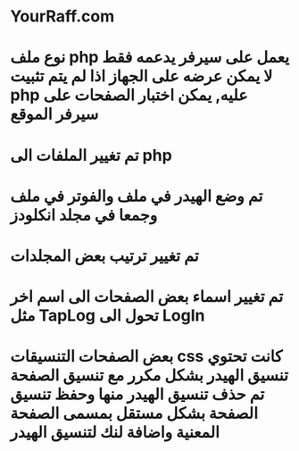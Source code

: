 # YourRaff.com

# نوع ملف php يعمل على سيرفر يدعمه فقط لا يمكن عرضه على الجهاز اذا لم يتم تثبيت php عليه, يمكن اختبار الصفحات على سيرفر الموقع 
# تم تغيير الملفات الى php
# تم وضع الهيدر في ملف والفوتر في ملف وجمعا في مجلد انكلودز
# تم تغيير ترتيب بعض المجلدات
# تم تغيير اسماء بعض الصفحات الى اسم اخر مثل TapLog تحول الى LogIn
# بعض الصفحات التنسيقات css كانت تحتوي تنسيق الهيدر بشكل مكرر مع تنسيق الصفحة تم حذف تنسيق الهيدر منها وحفظ تنسيق الصفحة بشكل مستقل بمسمى الصفحة المعنية واضافة لنك لتنسيق الهيدر
